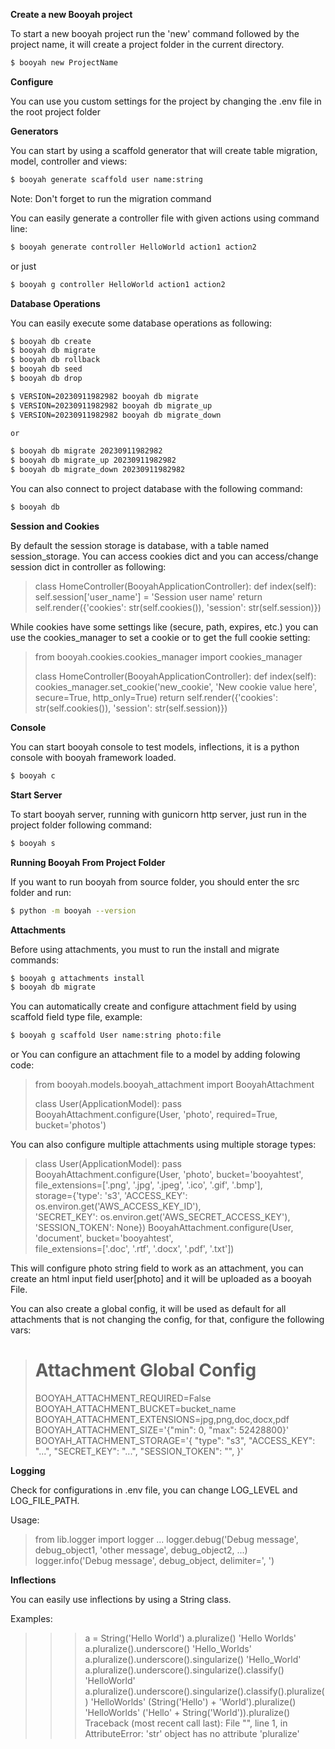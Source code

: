 
**Create a new Booyah project**

To start a new booyah project run the 'new' command followed by the project name, it will create a project folder in the current directory.

```sh
$ booyah new ProjectName
```

**Configure**

You can use you custom settings for the project by changing the .env file in the root project folder

**Generators**

You can start by using a scaffold generator that will create table migration, model, controller and views:

```sh
$ booyah generate scaffold user name:string
```

Note: Don't forget to run the migration command

You can easily generate a controller file with given actions using command line:

```sh
$ booyah generate controller HelloWorld action1 action2
```

or just

```sh
$ booyah g controller HelloWorld action1 action2
```

**Database Operations**

You can easily execute some database operations as following:

```sh
$ booyah db create
$ booyah db migrate
$ booyah db rollback
$ booyah db seed
$ booyah db drop

$ VERSION=20230911982982 booyah db migrate
$ VERSION=20230911982982 booyah db migrate_up
$ VERSION=20230911982982 booyah db migrate_down

or

$ booyah db migrate 20230911982982
$ booyah db migrate_up 20230911982982
$ booyah db migrate_down 20230911982982

```

You can also connect to project database with the following command:

```sh
$ booyah db
```
**Session and Cookies**

By default the session storage is database, with a table named session_storage. You can access cookies dict and you can access/change session dict in controller as following:

> class HomeController(BooyahApplicationController):
>    def index(self):
>        self.session['user_name'] = 'Session user name'
>        return self.render({'cookies': str(self.cookies()), 'session': str(self.session)})

While cookies have some settings like (secure, path, expires, etc.) you can use the cookies_manager to set a cookie or to get the full cookie setting:

> from booyah.cookies.cookies_manager import cookies_manager
> 
> class HomeController(BooyahApplicationController):
>    def index(self):
>        cookies_manager.set_cookie('new_cookie', 'New cookie value here', secure=True, http_only=True)
>        return self.render({'cookies': str(self.cookies()), 'session': str(self.session)})

**Console**

You can start booyah console to test models, inflections, it is a python console with booyah framework loaded.

```sh
$ booyah c
```

**Start Server**

To start booyah server, running with gunicorn http server, just run in the project folder following command:

```sh
$ booyah s
```

**Running Booyah From Project Folder**

If you want to run booyah from source folder, you should enter the src folder and run:

```sh
$ python -m booyah --version
```

**Attachments**

Before using attachments, you must to run the install and migrate commands:
```sh
$ booyah g attachments install
$ booyah db migrate
```

You can automatically create and configure attachment field by using scaffold field type file, example:
```sh
$ booyah g scaffold User name:string photo:file
```
or
You can configure an attachment file to a model by adding folowing code:

> from booyah.models.booyah_attachment import BooyahAttachment
> 
> class User(ApplicationModel):
>  pass
> BooyahAttachment.configure(User, 'photo', required=True, bucket='photos')

You can also configure multiple attachments using multiple storage types:

> class User(ApplicationModel):
>     pass
> BooyahAttachment.configure(User, 'photo', bucket='booyahtest', \
>     file_extensions=['.png', '.jpg', '.jpeg', '.ico', '.gif', '.bmp'], \
>     storage={'type': 's3', 'ACCESS_KEY': os.environ.get('AWS_ACCESS_KEY_ID'), \
>     'SECRET_KEY': os.environ.get('AWS_SECRET_ACCESS_KEY'), 'SESSION_TOKEN': None})
> BooyahAttachment.configure(User, 'document', bucket='booyahtest', \
>     file_extensions=['.doc', '.rtf', '.docx', '.pdf', '.txt'])

This will configure photo string field to work as an attachment, you can create an html input field user[photo] and it will be uploaded as a booyah File.

You can also create a global config, it will be used as default for all attachments that is not changing the config, for that, configure the following vars:

> # Attachment Global Config
> BOOYAH_ATTACHMENT_REQUIRED=False
> BOOYAH_ATTACHMENT_BUCKET=bucket_name
> BOOYAH_ATTACHMENT_EXTENSIONS=jpg,png,doc,docx,pdf
> BOOYAH_ATTACHMENT_SIZE='{"min": 0, "max": 52428800}'
> BOOYAH_ATTACHMENT_STORAGE='{
>     "type": "s3",
>     "ACCESS_KEY": "...",
>     "SECRET_KEY": "...",
>     "SESSION_TOKEN": "",
> }'

**Logging**

Check for configurations in .env file, you can change LOG_LEVEL and LOG_FILE_PATH.

Usage:

> from lib.logger import logger
> ...
> logger.debug('Debug message', debug_object1, 'other message', debug_object2, ...)
> logger.info('Debug message', debug_object, delimiter=', ')

**Inflections**

You can easily use inflections by using a String class.

Examples:

>>> a = String('Hello World')
>>> a.pluralize()
'Hello Worlds'
>>> a.pluralize().underscore()
'Hello_Worlds'
>>> a.pluralize().underscore().singularize()
'Hello_World'
>>> a.pluralize().underscore().singularize().classify()
'HelloWorld'
>>> a.pluralize().underscore().singularize().classify().pluralize()
'HelloWorlds'
>>> (String('Hello') + 'World').pluralize()
'HelloWorlds'
>>> ('Hello' + String('World')).pluralize()
Traceback (most recent call last):
  File "<stdin>", line 1, in <module>
AttributeError: 'str' object has no attribute 'pluralize'